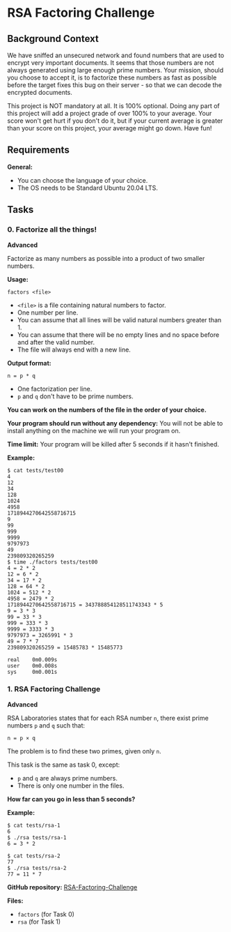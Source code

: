 # RSA Factoring Challenge

## Background Context

We have sniffed an unsecured network and found numbers that are used to encrypt very important documents. It seems that those numbers are not always generated using large enough prime numbers. Your mission, should you choose to accept it, is to factorize these numbers as fast as possible before the target fixes this bug on their server - so that we can decode the encrypted documents.

This project is NOT mandatory at all. It is 100% optional. Doing any part of this project will add a project grade of over 100% to your average. Your score won't get hurt if you don't do it, but if your current average is greater than your score on this project, your average might go down. Have fun!

## Requirements

**General:**

- You can choose the language of your choice.
- The OS needs to be Standard Ubuntu 20.04 LTS.

## Tasks

### 0. Factorize all the things!

**Advanced**

Factorize as many numbers as possible into a product of two smaller numbers.

**Usage:**

```shell
factors <file>
```

- `<file>` is a file containing natural numbers to factor.
- One number per line.
- You can assume that all lines will be valid natural numbers greater than 1.
- You can assume that there will be no empty lines and no space before and after the valid number.
- The file will always end with a new line.

**Output format:**

```
n = p * q
```

- One factorization per line.
- `p` and `q` don't have to be prime numbers.

**You can work on the numbers of the file in the order of your choice.**

**Your program should run without any dependency:** You will not be able to install anything on the machine we will run your program on.

**Time limit:** Your program will be killed after 5 seconds if it hasn't finished.

**Example:**

```shell
$ cat tests/test00
4
12
34
128
1024
4958
1718944270642558716715
9
99
999
9999
9797973
49
239809320265259
$ time ./factors tests/test00
4 = 2 * 2
12 = 6 * 2
34 = 17 * 2
128 = 64 * 2
1024 = 512 * 2
4958 = 2479 * 2
1718944270642558716715 = 343788854128511743343 * 5
9 = 3 * 3
99 = 33 * 3
999 = 333 * 3
9999 = 3333 * 3
9797973 = 3265991 * 3
49 = 7 * 7
239809320265259 = 15485783 * 15485773

real    0m0.009s
user    0m0.008s
sys     0m0.001s
```

### 1. RSA Factoring Challenge

**Advanced**

RSA Laboratories states that for each RSA number `n`, there exist prime numbers `p` and `q` such that:

```
n = p × q
```

The problem is to find these two primes, given only `n`.

This task is the same as task 0, except:

- `p` and `q` are always prime numbers.
- There is only one number in the files.

**How far can you go in less than 5 seconds?**

**Example:**

```shell
$ cat tests/rsa-1
6
$ ./rsa tests/rsa-1
6 = 3 * 2

$ cat tests/rsa-2
77
$ ./rsa tests/rsa-2
77 = 11 * 7
```

**GitHub repository:** [RSA-Factoring-Challenge](https://github.com/med.wf/RSA-Factoring-Challenge)

**Files:**

- `factors` (for Task 0)
- `rsa` (for Task 1)
